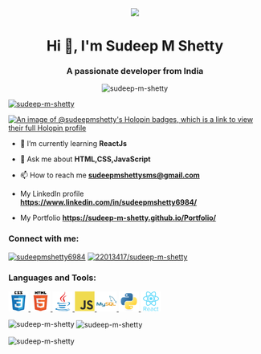 <div align="center">
  <img height="150" src="https://media2.giphy.com/media/v1.Y2lkPTc5MGI3NjExaWVmNnlmM2x2NXZzbGxiemFoaHF4aXU2bTUxZmt6djB6ZDNtdzZ0MCZlcD12MV9pbnRlcm5hbF9naWZfYnlfaWQmY3Q9cw/LIauOaWIbW62ImyOak/giphy.gif"/>
</div>
<!--<div align="center">
    <img alt="Welcome to my Profile! animated typed out" src="https://readme-typing-svg.demolab.com?font=Operator+Mono&size=37&duration=2800&pause=2000&color=FAFAFA&center=true&vCenter=true&width=500&height=50&lines=Hi👋,I'm Sudeep">
</div>-->
<h1 align="center">Hi 👋, I'm Sudeep M Shetty</h1>
<h3 align="center">A passionate developer from India</h3>

<div style="text-align: center;">
  <p> 
    <img src="https://komarev.com/ghpvc/?username=sudeep-m-shetty&label=Profile%20views&color=0e75b6&style=flat" alt="sudeep-m-shetty" /> 
  </p>
</div>

<p align="left"> <a href="https://github.com/ryo-ma/github-profile-trophy"><img src="https://github-profile-trophy.vercel.app/?username=sudeep-m-shetty" alt="sudeep-m-shetty" /></a> </p>

[![An image of @sudeepmshetty's Holopin badges, which is a link to view their full Holopin profile](https://holopin.me/sudeepmshetty)](https://holopin.io/@sudeepmshetty)

- 🌱 I’m currently learning **ReactJs**

- 💬 Ask me about **HTML,CSS,JavaScript**

- 📫 How to reach me **sudeepmshettysms@gmail.com**

- My LinkedIn profile **https://www.linkedin.com/in/sudeepmshetty6984/**

- My Portfolio **https://sudeep-m-shetty.github.io/Portfolio/**

<h3 align="left">Connect with me:</h3>
<p align="left">
<a href="https://linkedin.com/in/sudeepmshetty6984" target="blank"><img align="center" src="https://raw.githubusercontent.com/rahuldkjain/github-profile-readme-generator/master/src/images/icons/Social/linked-in-alt.svg" alt="sudeepmshetty6984" height="30" width="40" /></a>
<a href="https://stackoverflow.com/users/22013417/sudeep-m-shetty" target="blank"><img align="center" src="https://raw.githubusercontent.com/rahuldkjain/github-profile-readme-generator/master/src/images/icons/Social/stack-overflow.svg" alt="22013417/sudeep-m-shetty" height="30" width="40" /></a>
<!--<a href="https://leetcode.com/sudeepmshettysms/" target="blank"><img align="center" src="https://raw.githubusercontent.com/rahuldkjain/github-profile-readme-generator/master/src/images/icons/Social/leet-code.svg" alt="https://leetcode.com/sudeepmshettysms/" height="30" width="40" /></a>-->
</p>

<h3 align="left">Languages and Tools:</h3>
<p align="left"> <a href="https://www.w3schools.com/css/" target="_blank" rel="noreferrer"> <img src="https://raw.githubusercontent.com/devicons/devicon/master/icons/css3/css3-original-wordmark.svg" alt="css3" width="40" height="40"/> </a> <a href="https://www.w3.org/html/" target="_blank" rel="noreferrer"> <img src="https://raw.githubusercontent.com/devicons/devicon/master/icons/html5/html5-original-wordmark.svg" alt="html5" width="40" height="40"/> </a> <a href="https://www.java.com" target="_blank" rel="noreferrer"> <img src="https://raw.githubusercontent.com/devicons/devicon/master/icons/java/java-original.svg" alt="java" width="40" height="40"/> </a> <a href="https://developer.mozilla.org/en-US/docs/Web/JavaScript" target="_blank" rel="noreferrer"> <img src="https://raw.githubusercontent.com/devicons/devicon/master/icons/javascript/javascript-original.svg" alt="javascript" width="40" height="40"/> </a> <a href="https://www.mysql.com/" target="_blank" rel="noreferrer"> <img src="https://raw.githubusercontent.com/devicons/devicon/master/icons/mysql/mysql-original-wordmark.svg" alt="mysql" width="40" height="40"/> </a> <a href="https://www.python.org" target="_blank" rel="noreferrer"> <img src="https://raw.githubusercontent.com/devicons/devicon/master/icons/python/python-original.svg" alt="python" width="40" height="40"/> </a> <a href="https://reactjs.org/" target="_blank" rel="noreferrer"> <img src="https://raw.githubusercontent.com/devicons/devicon/master/icons/react/react-original-wordmark.svg" alt="react" width="40" height="40"/> </a> </p>

<p><img align="left" src="https://github-readme-stats.vercel.app/api/top-langs?username=sudeep-m-shetty&show_icons=true&locale=en&layout=compact" alt="sudeep-m-shetty" /></p>

<p>&nbsp;<img align="center" src="https://github-readme-stats.vercel.app/api?username=sudeep-m-shetty&show_icons=true&locale=en" alt="sudeep-m-shetty" /></p>

<p><img align="center" src="https://github-readme-streak-stats.herokuapp.com/?user=sudeep-m-shetty&" alt="sudeep-m-shetty" /></p>
